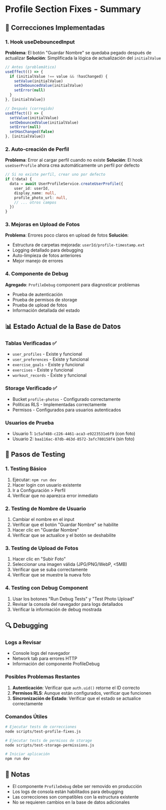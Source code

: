 # Profile Section Fixes - Summary

## 🔧 Correcciones Implementadas

### 1. Hook useDebouncedInput
**Problema**: El botón "Guardar Nombre" se quedaba pegado después de actualizar
**Solución**: Simplificada la lógica de actualización del `initialValue`
```typescript
// Antes (problemático)
useEffect(() => {
  if (initialValue !== value && !hasChanged) {
    setValue(initialValue)
    setDebouncedValue(initialValue)
    setError(null)
  }
}, [initialValue])

// Después (corregido)
useEffect(() => {
  setValue(initialValue)
  setDebouncedValue(initialValue)
  setError(null)
  setHasChanged(false)
}, [initialValue])
```

### 2. Auto-creación de Perfil
**Problema**: Error al cargar perfil cuando no existe
**Solución**: El hook `useUserProfile` ahora crea automáticamente un perfil por defecto
```typescript
// Si no existe perfil, crear uno por defecto
if (!data) {
  data = await UserProfileService.createUserProfile({
    user_id: userId,
    display_name: null,
    profile_photo_url: null,
    // ... otros campos
  })
}
```

### 3. Mejoras en Upload de Fotos
**Problema**: Errores poco claros en upload de fotos
**Solución**: 
- Estructura de carpetas mejorada: `userId/profile-timestamp.ext`
- Logging detallado para debugging
- Auto-limpieza de fotos anteriores
- Mejor manejo de errores

### 4. Componente de Debug
**Agregado**: `ProfileDebug` component para diagnosticar problemas
- Prueba de autenticación
- Prueba de permisos de storage
- Prueba de upload de fotos
- Información detallada del estado

## 📊 Estado Actual de la Base de Datos

### Tablas Verificadas ✅
- `user_profiles` - Existe y funcional
- `user_preferences` - Existe y funcional  
- `exercise_goals` - Existe y funcional
- `exercises` - Existe y funcional
- `workout_records` - Existe y funcional

### Storage Verificado ✅
- Bucket `profile-photos` - Configurado correctamente
- Políticas RLS - Implementadas correctamente
- Permisos - Configurados para usuarios autenticados

### Usuarios de Prueba
- Usuario 1: `1c5af488-c226-4461-aca3-e9223531e6f9` (con foto)
- Usuario 2: `baa116ac-87db-463d-8572-3afc780158f4` (sin foto)

## 🧪 Pasos de Testing

### 1. Testing Básico
1. Ejecutar: `npm run dev`
2. Hacer login con usuario existente
3. Ir a Configuración > Perfil
4. Verificar que no aparezca error inmediato

### 2. Testing de Nombre de Usuario
1. Cambiar el nombre en el input
2. Verificar que el botón "Guardar Nombre" se habilite
3. Hacer clic en "Guardar Nombre"
4. Verificar que se actualice y el botón se deshabilite

### 3. Testing de Upload de Fotos
1. Hacer clic en "Subir Foto"
2. Seleccionar una imagen válida (JPG/PNG/WebP, <5MB)
3. Verificar que se suba correctamente
4. Verificar que se muestre la nueva foto

### 4. Testing con Debug Component
1. Usar los botones "Run Debug Tests" y "Test Photo Upload"
2. Revisar la consola del navegador para logs detallados
3. Verificar la información de debug mostrada

## 🔍 Debugging

### Logs a Revisar
- Console logs del navegador
- Network tab para errores HTTP
- Información del componente ProfileDebug

### Posibles Problemas Restantes
1. **Autenticación**: Verificar que `auth.uid()` retorne el ID correcto
2. **Permisos RLS**: Aunque están configurados, verificar que funcionen
3. **Sincronización de Estado**: Verificar que el estado se actualice correctamente

### Comandos Útiles
```bash
# Ejecutar tests de correcciones
node scripts/test-profile-fixes.js

# Ejecutar tests de permisos de storage
node scripts/test-storage-permissions.js

# Iniciar aplicación
npm run dev
```

## 📝 Notas

- El componente `ProfileDebug` debe ser removido en producción
- Los logs de consola están habilitados para debugging
- Las correcciones son compatibles con la estructura existente
- No se requieren cambios en la base de datos adicionales